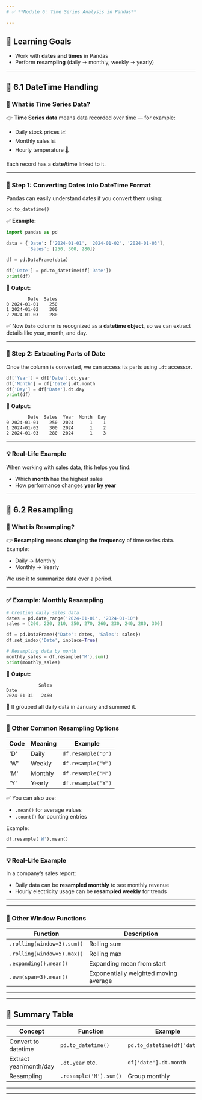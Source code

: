 ```yaml
---
# ✅ **Module 6: Time Series Analysis in Pandas**

---
```


## 🎯 **Learning Goals**

* Work with **dates and times** in Pandas
* Perform **resampling** (daily → monthly, weekly → yearly)


---

## 🔹 **6.1 DateTime Handling**

### 🧩 What is Time Series Data?

👉 **Time Series data** means data recorded over time —
for example:

* Daily stock prices 📈
* Monthly sales 📊
* Hourly temperature 🌡️

Each record has a **date/time** linked to it.

---

### 🧠 Step 1: Converting Dates into DateTime Format

Pandas can easily understand dates if you convert them using:

```python
pd.to_datetime()
```

✅ **Example:**

```python
import pandas as pd

data = {'Date': ['2024-01-01', '2024-01-02', '2024-01-03'],
        'Sales': [250, 300, 280]}

df = pd.DataFrame(data)

df['Date'] = pd.to_datetime(df['Date'])
print(df)
```

🧾 **Output:**

```
        Date  Sales
0 2024-01-01    250
1 2024-01-02    300
2 2024-01-03    280
```

✅ Now `Date` column is recognized as a **datetime object**,
so we can extract details like year, month, and day.

---

### 🧩 Step 2: Extracting Parts of Date

Once the column is converted, we can access its parts using `.dt` accessor.

```python
df['Year'] = df['Date'].dt.year
df['Month'] = df['Date'].dt.month
df['Day'] = df['Date'].dt.day
print(df)
```

🧾 **Output:**

```
        Date  Sales  Year  Month  Day
0 2024-01-01    250  2024      1    1
1 2024-01-02    300  2024      1    2
2 2024-01-03    280  2024      1    3
```

---

### 💡 Real-Life Example

When working with sales data, this helps you find:

* Which **month** has the highest sales
* How performance changes **year by year**

---

## 🔹 **6.2 Resampling**

### 🧩 What is Resampling?

👉 **Resampling** means **changing the frequency** of time series data.
Example:

* Daily → Monthly
* Monthly → Yearly

We use it to summarize data over a period.

---

### ✅ **Example: Monthly Resampling**

```python
# Creating daily sales data
dates = pd.date_range('2024-01-01', '2024-01-10')
sales = [200, 220, 210, 250, 270, 260, 230, 240, 280, 300]

df = pd.DataFrame({'Date': dates, 'Sales': sales})
df.set_index('Date', inplace=True)

# Resampling data by month
monthly_sales = df.resample('M').sum()
print(monthly_sales)
```

🧾 **Output:**

```
            Sales
Date             
2024-01-31   2460
```

💬 It grouped all daily data in January and summed it.

---

### 🧩 Other Common Resampling Options

| Code | Meaning | Example            |
| ---- | ------- | ------------------ |
| 'D'  | Daily   | `df.resample('D')` |
| 'W'  | Weekly  | `df.resample('W')` |
| 'M'  | Monthly | `df.resample('M')` |
| 'Y'  | Yearly  | `df.resample('Y')` |

✅ You can also use:

* `.mean()` for average values
* `.count()` for counting entries

Example:

```python
df.resample('W').mean()
```

---

### 💡 Real-Life Example

In a company’s sales report:

* Daily data can be **resampled monthly** to see monthly revenue
* Hourly electricity usage can be **resampled weekly** for trends

---
---

### 🧠 Other Window Functions

| Function                   | Description                           |
| -------------------------- | ------------------------------------- |
| `.rolling(window=3).sum()` | Rolling sum                           |
| `.rolling(window=5).max()` | Rolling max                           |
| `.expanding().mean()`      | Expanding mean from start             |
| `.ewm(span=3).mean()`      | Exponentially weighted moving average |

---


---

## 🧾 **Summary Table**

| Concept                | Function               | Example                      |
| ---------------------- | ---------------------- | ---------------------------- |
| Convert to datetime    | `pd.to_datetime()`     | `pd.to_datetime(df['date'])` |
| Extract year/month/day | `.dt.year` etc.        | `df['date'].dt.month`        |
| Resampling             | `.resample('M').sum()` | Group monthly                |


---

---

